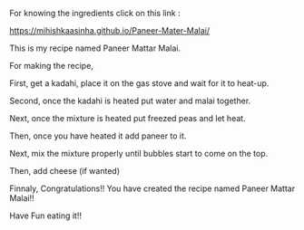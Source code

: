For knowing the ingredients click on this link : 

https://mihishkaasinha.github.io/Paneer-Mater-Malai/

This is my recipe named Paneer Mattar Malai.

For making the recipe,

First, get a kadahi, place it on the gas stove and wait for it to heat-up.

Second, once the kadahi is heated put water and malai together.

Next, once the mixture is heated put freezed peas and let heat.

Then, once you have heated it add paneer to it.

Next, mix the mixture properly until bubbles start to come on the top.

Then, add cheese (if wanted)

Finnaly, Congratulations!! You have created the recipe named Paneer Mattar Malai!!

Have Fun eating it!!
